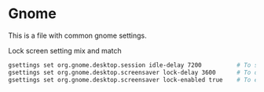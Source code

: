 # Gnome

This is a file with common gnome settings.

Lock screen setting mix and match

```bash
gsettings set org.gnome.desktop.session idle-delay 7200          # To set the "Blank screen" delay to 2h or 7200 seconds
gsettings set org.gnome.desktop.screensaver lock-delay 3600      # To delay lock-screen to 1h or 3600 seconds
gsettings set org.gnome.desktop.screensaver lock-enabled true    # To enable lock screen
```
